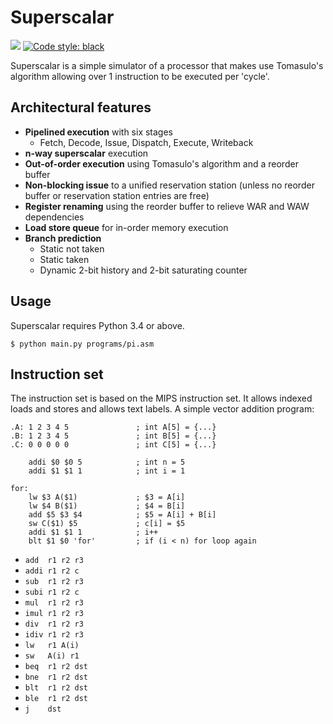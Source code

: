 # Superscalar

[![](https://img.shields.io/badge/python-3.4+-blue.svg)](https://www.python.org/download/releases/3.4.0/) [![Code style: black](https://img.shields.io/badge/code%20style-black-000000.svg)](https://github.com/psf/black)

Superscalar is a simple simulator of a processor that makes use Tomasulo's algorithm allowing over 1 instruction to be executed per 'cycle'.

## Architectural features

- **Pipelined execution** with six stages
  - Fetch, Decode, Issue, Dispatch, Execute, Writeback
- **n-way superscalar** execution
- **Out-of-order execution** using Tomasulo's algorithm and a reorder buffer
- **Non-blocking issue** to a unified reservation station (unless no reorder buffer or reservation station entries are free)
- **Register renaming** using the reorder buffer to relieve WAR and WAW dependencies
- **Load store queue** for in-order memory execution
- **Branch prediction**
  - Static not taken
  - Static taken
  - Dynamic 2-bit history and 2-bit saturating counter

## Usage

Superscalar requires Python 3.4 or above.

```shell
$ python main.py programs/pi.asm
```

## Instruction set

The instruction set is based on the MIPS instruction set. It allows indexed loads and stores and allows text labels. A simple vector addition program:

```assembly
.A: 1 2 3 4 5               ; int A[5] = {...}
.B: 1 2 3 4 5               ; int B[5] = {...}
.C: 0 0 0 0 0               ; int C[5] = {...}

    addi $0 $0 5            ; int n = 5
    addi $1 $1 1            ; int i = 1

for:
    lw $3 A($1)             ; $3 = A[i]
    lw $4 B($1)             ; $4 = B[i]
    add $5 $3 $4            ; $5 = A[i] + B[i]
    sw C($1) $5             ; c[i] = $5
    addi $1 $1 1            ; i++
    blt $1 $0 'for'         ; if (i < n) for loop again
```

- `add  r1 r2 r3`
- `addi r1 r2 c`
- `sub  r1 r2 r3`
- `subi r1 r2 c`
- `mul  r1 r2 r3`
- `imul r1 r2 r3`
- `div  r1 r2 r3`
- `idiv r1 r2 r3`
- `lw   r1 A(i)`
- `sw   A(i) r1`
- `beq  r1 r2 dst`
- `bne  r1 r2 dst`
- `blt  r1 r2 dst`
- `ble  r1 r2 dst`
- `j    dst`
